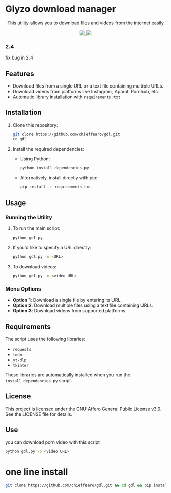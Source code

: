 # Glyzo download manager
<p align="center">
  <p align="center">This utility allows you to download files and videos from the internet easily</p>
  <p align="center">
    <a href="/LICENSE.md">
      <img src="https://img.shields.io/badge/license-APG-blue.svg">
    </a>
    <a href="https://github.com/htrgouvea/nipe/releases">
      <img src="https://img.shields.io/badge/version-2.4-green.svg">
    </a>
  </p>
</p>

### 2.4
fix bug in 2.4

## Features

- Download files from a single URL or a text file containing multiple URLs.
- Download videos from platforms like Instagram, Aparat, Pornhub, etc.
- Automatic library installation with `requirements.txt`.

## Installation

1. Clone this repository:

   ```bash
   git clone https://github.com/chieffearo/gdl.git 
   cd gdl
   ```

2. Install the required dependencies:
   - Using Python:
     ```bash
     python install_dependencies.py
     ```
   - Alternatively, install directly with pip:
     ```bash
     pip install -r requirements.txt
     ```

## Usage

### Running the Utility

1. To run the main script:

   ```bash
   python gdl.py
   ```

2. If you'd like to specify a URL directly:

   ```bash
   python gdl.py -u <URL>
   ```

3. To download videos:
   ```bash
   python gdl.py -o <video URL>
   ```

### Menu Options

- **Option 1**: Download a single file by entering its URL.
- **Option 2**: Download multiple files using a text file containing URLs.
- **Option 3**: Download videos from supported platforms.

## Requirements

The script uses the following libraries:

- `requests`
- `tqdm`
- `yt-dlp`
- `tkinter`

These libraries are automatically installed when you run the `install_dependencies.py` script.

## License

This project is licensed under the GNU Affero General Public License v3.0. See the LICENSE file for details.
## Use

you can download porn video with this script
   ```bash
   python gdl.py -o <video URL>
   ```
# one line install
```bash
git clone https://github.com/chieffearo/gdl.git && cd gdl && pip install -r requirements.txt && python gdl.py
```
